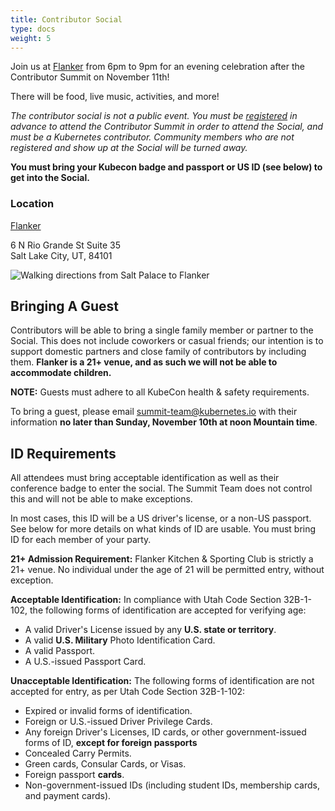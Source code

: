 ```yaml
---
title: Contributor Social
type: docs
weight: 5
---
```

Join us at [Flanker](https://www.flankerslc.com) from 6pm to 9pm for an evening celebration after the Contributor Summit on November 11th!

There will be food, live music, activities, and more!

*The contributor social is _not_ a public event.  You must be [registered] in advance to attend the Contributor Summit in order to attend the Social, and must be a Kubernetes contributor.  Community members who are not registered and show up at the Social will be turned away.*

**You must bring your Kubecon badge and passport or US ID (see below) to get into the Social.**

[registered]: /events/2024/kcsna/registration/

### Location

[Flanker](https://www.google.com/maps/place/Flanker+Kitchen+%2B+Sporting+Club/@40.7696438,-111.9062182,17z/data=!3m2!4b1!5s0x8752f50009f98351:0x7edf0a3ab55fb2ac!4m6!3m5!1s0x8752f56087342337:0xdf17b52e1eccac58!8m2!3d40.7696398!4d-111.9036433!16s%2Fg%2F11n_nt0vqb?entry=tts&g_ep=EgoyMDI0MTAwMi4xIPu8ASoASAFQAw%3D%3D)

6 N Rio Grande St Suite 35<br/>
Salt Lake City, UT, 84101<br/>

![Walking directions from Salt Palace to Flanker](../kcs_na_social_walking_directions.png)

## Bringing A Guest

Contributors will be able to bring a single family member or partner to the
Social. This does not include coworkers or casual friends; our intention is
to support domestic partners and close family of contributors by including
them. **Flanker is a 21+ venue, and as such we will not be able to accommodate children.**

**NOTE:** Guests must adhere to all KubeCon health & safety requirements.

To bring a guest, please email summit-team@kubernetes.io with their information **no later than Sunday, November 10th at noon Mountain time**.

## ID Requirements

All attendees must bring acceptable identification as well as their conference badge to enter the social.  The Summit Team does not control this and will not be able to make exceptions.  

In most cases, this ID will be a US driver's license, or a non-US passport.  See below for more details on what kinds of ID are usable.  You must bring ID for each member of your party.

**21+ Admission Requirement:** Flanker Kitchen & Sporting Club is strictly a 21+ venue. No individual under the age of 21 will be permitted entry, without exception.

**Acceptable Identification:** In compliance with Utah Code Section 32B-1-102, the following forms of identification are accepted for verifying age:
* A valid Driver's License issued by any **U.S. state or territory**.
* A valid **U.S. Military** Photo Identification Card.
* A valid Passport.
* A U.S.-issued Passport Card.

**Unacceptable Identification:** The following forms of identification are not accepted for entry, as per Utah Code Section 32B-1-102:
* Expired or invalid forms of identification.
* Foreign or U.S.-issued Driver Privilege Cards.
* Any foreign Driver's Licenses, ID cards, or other government-issued forms of ID, **except for foreign passports**
* Concealed Carry Permits.
* Green cards, Consular Cards, or Visas.
* Foreign passport **cards**.
* Non-government-issued IDs (including student IDs, membership cards, and payment cards).
